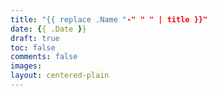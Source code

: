 ```yaml
---
title: "{{ replace .Name "-" " " | title }}"
date: {{ .Date }}
draft: true
toc: false
comments: false
images:
layout: centered-plain
---
```


